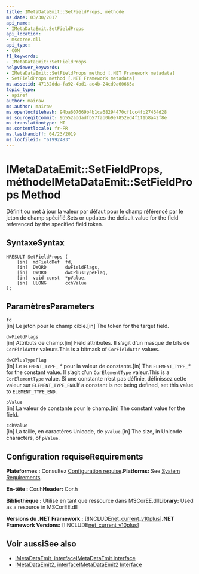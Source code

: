 ```yaml
---
title: IMetaDataEmit::SetFieldProps, méthode
ms.date: 03/30/2017
api_name:
- IMetaDataEmit.SetFieldProps
api_location:
- mscoree.dll
api_type:
- COM
f1_keywords:
- IMetaDataEmit::SetFieldProps
helpviewer_keywords:
- IMetaDataEmit::SetFieldProps method [.NET Framework metadata]
- SetFieldProps method [.NET Framework metadata]
ms.assetid: 47132dda-fa92-4bd1-ae4b-24cd9a60665a
topic_type:
- apiref
author: mairaw
ms.author: mairaw
ms.openlocfilehash: 94ba607669b4b1ca68294470cf1cc4fb27464d28
ms.sourcegitcommit: 9b552addadfb57fab0b9e7852ed4f1f1b8a42f8e
ms.translationtype: MT
ms.contentlocale: fr-FR
ms.lasthandoff: 04/23/2019
ms.locfileid: "61992483"
---
```

# <a name="imetadataemitsetfieldprops-method"></a><span data-ttu-id="22b08-102">IMetaDataEmit::SetFieldProps, méthode</span><span class="sxs-lookup"><span data-stu-id="22b08-102">IMetaDataEmit::SetFieldProps Method</span></span>
<span data-ttu-id="22b08-103">Définit ou met à jour la valeur par défaut pour le champ référencé par le jeton de champ spécifié.</span><span class="sxs-lookup"><span data-stu-id="22b08-103">Sets or updates the default value for the field referenced by the specified field token.</span></span>  
  
## <a name="syntax"></a><span data-ttu-id="22b08-104">Syntaxe</span><span class="sxs-lookup"><span data-stu-id="22b08-104">Syntax</span></span>  
  
```  
HRESULT SetFieldProps (  
    [in]  mdFieldDef  fd,   
    [in]  DWORD       dwFieldFlags,   
    [in]  DWORD       dwCPlusTypeFlag,   
    [in]  void const  *pValue,   
    [in]  ULONG       cchValue   
);  
```  
  
## <a name="parameters"></a><span data-ttu-id="22b08-105">Paramètres</span><span class="sxs-lookup"><span data-stu-id="22b08-105">Parameters</span></span>  
 `fd`  
 <span data-ttu-id="22b08-106">[in] Le jeton pour le champ cible.</span><span class="sxs-lookup"><span data-stu-id="22b08-106">[in] The token for the target field.</span></span>  
  
 `dwFieldFlags`  
 <span data-ttu-id="22b08-107">[in] Attributs de champ.</span><span class="sxs-lookup"><span data-stu-id="22b08-107">[in] Field attributes.</span></span> <span data-ttu-id="22b08-108">Il s’agit d’un masque de bits de `CorFieldAttr` valeurs.</span><span class="sxs-lookup"><span data-stu-id="22b08-108">This is a bitmask of `CorFieldAttr` values.</span></span>  
  
 `dwCPlusTypeFlag`  
 <span data-ttu-id="22b08-109">[in] Le `ELEMENT_TYPE_` *\** pour la valeur de constante.</span><span class="sxs-lookup"><span data-stu-id="22b08-109">[in] The `ELEMENT_TYPE_`*\** for the constant value.</span></span> <span data-ttu-id="22b08-110">Il s’agit d’un `CorElementType` valeur.</span><span class="sxs-lookup"><span data-stu-id="22b08-110">This is a `CorElementType` value.</span></span> <span data-ttu-id="22b08-111">Si une constante n’est pas définie, définissez cette valeur sur `ELEMENT_TYPE_END`.</span><span class="sxs-lookup"><span data-stu-id="22b08-111">If a constant is not being defined, set this value to `ELEMENT_TYPE_END`.</span></span>  
  
 `pValue`  
 <span data-ttu-id="22b08-112">[in] La valeur de constante pour le champ.</span><span class="sxs-lookup"><span data-stu-id="22b08-112">[in] The constant value for the field.</span></span>  
  
 `cchValue`  
 <span data-ttu-id="22b08-113">[in] La taille, en caractères Unicode, de `pValue`.</span><span class="sxs-lookup"><span data-stu-id="22b08-113">[in] The size, in Unicode characters, of `pValue`.</span></span>  
  
## <a name="requirements"></a><span data-ttu-id="22b08-114">Configuration requise</span><span class="sxs-lookup"><span data-stu-id="22b08-114">Requirements</span></span>  
 <span data-ttu-id="22b08-115">**Plateformes :** Consultez [Configuration requise](../../../../docs/framework/get-started/system-requirements.md).</span><span class="sxs-lookup"><span data-stu-id="22b08-115">**Platforms:** See [System Requirements](../../../../docs/framework/get-started/system-requirements.md).</span></span>  
  
 <span data-ttu-id="22b08-116">**En-tête :** Cor.h</span><span class="sxs-lookup"><span data-stu-id="22b08-116">**Header:** Cor.h</span></span>  
  
 <span data-ttu-id="22b08-117">**Bibliothèque :** Utilisé en tant que ressource dans MSCorEE.dll</span><span class="sxs-lookup"><span data-stu-id="22b08-117">**Library:** Used as a resource in MSCorEE.dll</span></span>  
  
 <span data-ttu-id="22b08-118">**Versions du .NET Framework :** [!INCLUDE[net_current_v10plus](../../../../includes/net-current-v10plus-md.md)]</span><span class="sxs-lookup"><span data-stu-id="22b08-118">**.NET Framework Versions:** [!INCLUDE[net_current_v10plus](../../../../includes/net-current-v10plus-md.md)]</span></span>  
  
## <a name="see-also"></a><span data-ttu-id="22b08-119">Voir aussi</span><span class="sxs-lookup"><span data-stu-id="22b08-119">See also</span></span>

- [<span data-ttu-id="22b08-120">IMetaDataEmit, interface</span><span class="sxs-lookup"><span data-stu-id="22b08-120">IMetaDataEmit Interface</span></span>](../../../../docs/framework/unmanaged-api/metadata/imetadataemit-interface.md)
- [<span data-ttu-id="22b08-121">IMetaDataEmit2, interface</span><span class="sxs-lookup"><span data-stu-id="22b08-121">IMetaDataEmit2 Interface</span></span>](../../../../docs/framework/unmanaged-api/metadata/imetadataemit2-interface.md)
